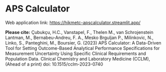 # APS Calculator

Web application link: https://hikmetc-apscalculator.streamlit.app/

**Please cite:** Çubukçu, H.C., Vanstapel, F., Thelen M., van Schrojenstein Lantman, M., Bernabeu-Andreu, F. A., Mesko Brguljan P., Milinkovic, N., Linko, S., Panteghini, M., Boursier, G. (2023) APS Calculator: A Data-Driven Tool for Setting Outcome-Based Analytical Performance Specifications for Measurement Uncertainty Using Specific Clinical Requirements and Population Data. Clinical Chemistry and Laboratory Medicine (CCLM), (Ahead of a print) doi: 10.1515/cclm-2023-0740
